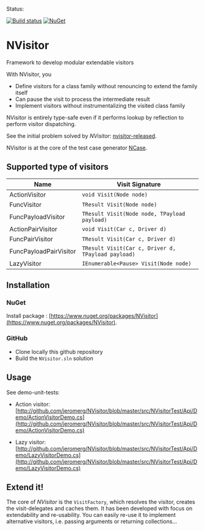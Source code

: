 Status:

[![Build status](https://ci.appveyor.com/api/projects/status/tar7i4r9wbj1s36d/branch/master?svg=true)](https://ci.appveyor.com/project/jeromerg/nvisitor/branch/master)  [![NuGet](https://img.shields.io/nuget/dt/NVisitor.svg)](https://www.nuget.org/packages/NVisitor/)

NVisitor
========

Framework to develop modular extendable visitors

With NVisitor, you
- Define visitors for a class family without renouncing to extend the family itself
- Can pause the visit to process the intermediate result
- Implement visitors without instrumentalizing the visited class family

NVisitor is entirely type-safe even if it performs lookup by reflection to perform visitor dispatching.

See the initial problem solved by *NVisitor*: [nvisitor-released](https://jeromerg.github.io/blog/2015/01/06/nvisitor-released/).

NVisitor is at the core of the test case generator [NCase](https://github.com/jeromerg/NCase). 

Supported type of visitors
--------------------------

Name                            | Visit Signature
--------------------------------|-------------------
ActionVisitor					| `void Visit(Node node)`
FuncVisitor						| `TResult Visit(Node node)`
FuncPayloadVisitor				| `TResult Visit(Node node, TPayload payload)`
ActionPairVisitor				| `void Visit(Car c, Driver d)`
FuncPairVisitor					| `TResult Visit(Car c, Driver d)`
FuncPayloadPairVisitor			| `TResult Visit(Car c, Driver d, TPayload payload)`
LazyVisitor						| `IEnumerable<Pause> Visit(Node node)`


Installation
------------

### NuGet

Install package : [https://www.nuget.org/packages/NVisitor](https://www.nuget.org/packages/NVisitor).

### GitHub

- Clone locally this github repository
- Build the `NVisitor.sln` solution

Usage
-----

See demo-unit-tests: 

- Action visitor: [http://github.com/jeromerg/NVisitor/blob/master/src/NVisitorTest/Api/Demo/ActionVisitorDemo.cs](http://github.com/jeromerg/NVisitor/blob/master/src/NVisitorTest/Api/Demo/ActionVisitorDemo.cs)

- Lazy visitor: [http://github.com/jeromerg/NVisitor/blob/master/src/NVisitorTest/Api/Demo/LazyVisitorDemo.cs](http://github.com/jeromerg/NVisitor/blob/master/src/NVisitorTest/Api/Demo/LazyVisitorDemo.cs)

Extend it!
----------

The core of *NVisitor* is the `VisitFactory`, which resolves the visitor, creates the visit-delegates and caches them. It has been developed with focus on extendability and re-usability. You can easily re-use it to implement alternative visitors, i.e. passing arguments or returning collections...
